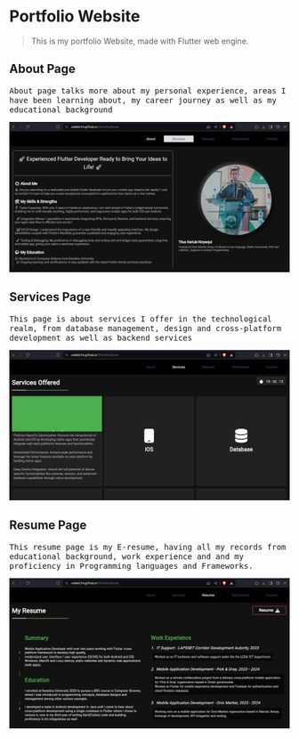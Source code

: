 # Portfolio Website

> This is my portfolio Website, made with Flutter web engine.

## About Page
<samp>About page talks more about my personal experience, areas I have been learning about, my career journey as well as my educational background</samp>

<img src="/assets/images/home_page.png">

## Services Page

<samp>This page is about services I offer in the technological realm, from database management, design and cross-platform development as well as backend services</samp>

<img src="/assets/images/services_page.png">

## Resume Page

<samp>This resume page is my E-resume, having all my records from educational background, work experience and and my proficiency in Programming languages and Frameworks.</samp>

<img src="/assets/images/resume_page.png">